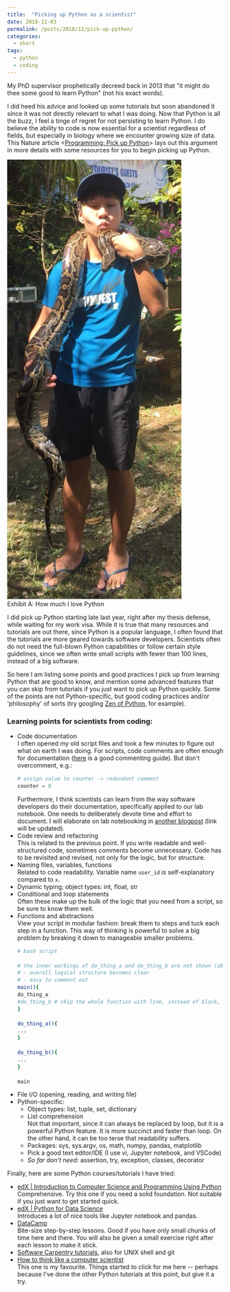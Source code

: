 ```yaml
---
title:  "Picking up Python as a scientist"
date: 2018-12-03
permalink: /posts/2018/12/pick-up-python/
categories: 
  - short
tags:
  - python
  - coding
---
```


My PhD supervisor prophetically decreed back in 2013 that "it might do thee some good to learn Python" (not his exact words). 

I did heed his advice and looked up some tutorials but soon abandoned it since it was not directly relevant to what I was doing. Now that Python is all the buzz, I feel a tinge of regret for not persisting to learn Python. I do believe the ability to code is now essential for a scientist regardless of fields, but especially in biology where we encounter growing size of data. This Nature article <[Programming: Pick up Python](https://www.nature.com/news/programming-pick-up-python-1.16833)> lays out this argument in more details with some resources for you to begin picking up Python.

![](/images/me_and_python.jpg)  
Exhibit A: How much I love Python

I did pick up Python starting late last year, right after my thesis defense, while waiting for my work visa. While it is true that many resources and tutorials are out there, since Python is a popular language, I often found that the tutorials are more geared towards software developers. Scientists often do not need the full-blown Python capabilities or follow certain style guidelines, since we often write small scripts with fewer than 100 lines, instead of a big software.

So here I am listing some points and good practices I pick up from learning Python that are good to know, and mention some advanced features that you can skip from tutorials if you just want to pick up Python quickly. Some of the points are not Python-specific, but good coding practices and/or 'philosophy' of sorts (try googling [Zen of Python](http://wiki.c2.com/?PythonPhilosophy), for example). 

### Learning points for scientists from coding:
- Code documentation  
  I often opened my old script files and took a few minutes to figure out what on earth I was doing. For scripts, code comments are often enough for documentation ([here](https://realpython.com/python-comments-guide/) is a good commenting guide). But don't overcomment, e.g.:
  ```python
  # assign value to counter -> redundant comment
  counter = 0
  ```
  Furthermore, I think scientists can learn from the way software developers do their documentation, specifically applied to our lab notebook. One needs to deliberately devote time and effort to document. I will elaborate on lab notebooking in [another blogpost](TODO) (link will be updated).
- Code review and refactoring  
  This is related to the previous point. If you write readable and well-structured code, sometimes comments become unnecessary. Code has to be revisited and revised, not only for the logic, but for structure.
- Naming files, variables, functions  
  Related to code readability. Variable name `user_id` is self-explanatory compared to `x`. 
- Dynamic typing; object types: int, float, str  
- Conditional and loop statements  
  Often these make up the bulk of the logic that you need from a script, so be sure to know them well.
- Functions and abstractions  
  View your script in modular fashion: break them to steps and tuck each step in a function. This way of thinking is powerful to solve a big problem by breaking it down to manageable smaller problems.
  ```bash
  # bash script
    
  # the inner workings of do_thing_a and do_thing_b are not shown (abstracted): 
  # - overall logical structure becomes clear
  # - easy to comment out
  main(){
  do_thing_a
  #do_thing_b # skip the whole function with line, instead of block, comment
  }
  
  do_thing_a(){
  ...
  }
  
  do_thing_b(){
  ...
  }
  
  main
  ```
- File I/O (opening, reading, and writing file)
- Python-specific:
  - Object types: list, tuple, set, dictionary
  - List comprehension  
    Not that important, since it can always be replaced by loop, but it is a powerful Python feature. It is more succinct and faster than loop. On the other hand, it can be too terse that readability suffers.
  - Packages: sys, sys.argv, os, math, numpy, pandas, matplotlib
  - Pick a good text editor/IDE (I use vi, Jupyter notebook, and VSCode)
  - *So far don't need*: assertion, try, exception, classes, decorator

Finally, here are some Python courses/tutorials I have tried:
- [edX \| Introduction to Computer Science and Programming Using Python](https://courses.edx.org/courses/course-v1:MITx+6.00.1x_7+3T2015/course/)  
  Comprehensive. Try this one if you need a solid foundation. Not suitable if you just want to get started quick.
- [edX \| Python for Data Science](https://courses.edx.org/courses/course-v1:UCSanDiegoX+DSE200x+2T2017/course/)  
  Introduces a lot of nice tools like Jupyter notebook and pandas.
- [DataCamp](https://www.datacamp.com/)  
  Bite-size step-by-step lessons. Good if you have only small chunks of time here and there. You will also be given a small exercise right after each lesson to make it stick.
- [Software Carpentry tutorials](https://software-carpentry.org/lessons/), also for UNIX shell and git  
- [How to think like a computer scientist](http://interactivepython.org/runestone/static/thinkcspy/index.html)  
  This one is my favourite. Things started to click for me here -- perhaps because I've done the other Python tutorials at this point, but give it a try.

